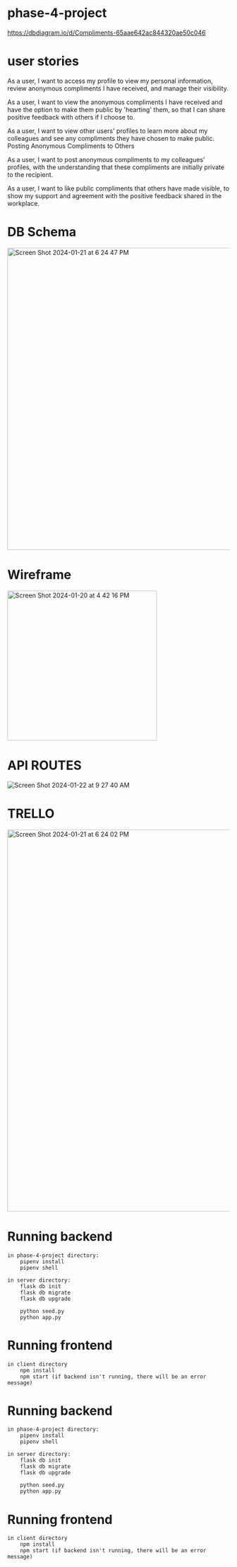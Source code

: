 # phase-4-project

https://dbdiagram.io/d/Compliments-65aae642ac844320ae50c046

# user stories

As a user, I want to access my profile to view my personal information, review anonymous compliments I have received, and manage their visibility.

As a user, I want to view the anonymous compliments I have received and have the option to make them public by 'hearting' them, so that I can share positive feedback with others if I choose to.

As a user, I want to view other users' profiles to learn more about my colleagues and see any compliments they have chosen to make public.
Posting Anonymous Compliments to Others

As a user, I want to post anonymous compliments to my colleagues’ profiles,  with the understanding that these compliments are initially private to the recipient.

As a user, I want to like public compliments that others have made visible, to show my support and agreement with the positive feedback shared in the workplace.

# DB Schema
<img width="683" alt="Screen Shot 2024-01-21 at 6 24 47 PM" src="https://github.com/ekollie/phase-4-project/assets/142290529/686e6506-f872-4f91-b8c9-e16ffe469843">


# Wireframe
<img width="339" alt="Screen Shot 2024-01-20 at 4 42 16 PM" src="https://github.com/ekollie/phase-4-project/assets/142290529/26dde139-f4ab-4363-ad27-5911ec8a0089">

# API ROUTES
![Screen Shot 2024-01-22 at 9 27 40 AM](https://github.com/ekollie/phase-4-project/assets/142290529/e0a488ef-8d7e-4013-88fb-28e0f43532f4)



# TRELLO
<img width="864" alt="Screen Shot 2024-01-21 at 6 24 02 PM" src="https://github.com/ekollie/phase-4-project/assets/142290529/482c2f3c-fa86-4d1b-9459-9f8bf9cf07e1">


# Running backend

    in phase-4-project directory:
        pipenv install
        pipenv shell

    in server directory:
        flask db init
        flask db migrate
        flask db upgrade

        python seed.py
        python app.py

# Running frontend

    in client directory
        npm install
        npm start (if backend isn't running, there will be an error message)




# Running backend

    in phase-4-project directory:
        pipenv install
        pipenv shell

    in server directory:
        flask db init
        flask db migrate
        flask db upgrade

        python seed.py
        python app.py

# Running frontend

    in client directory
        npm install
        npm start (if backend isn't running, there will be an error message)